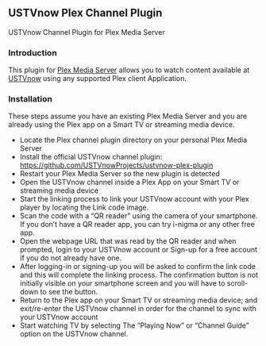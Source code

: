 ## USTVnow Plex Channel Plugin ##
USTVnow Channel Plugin for Plex Media Server

### Introduction ###
This plugin for [Plex Media Server](https://www.plex.tv/downloads) allows you to watch content available at [USTVnow](http://www.ustvnow.com) using any supported Plex client Application.

### Installation ###
These steps assume you have an existing Plex Media Server and you are already using the Plex app on a Smart TV or streaming media device. 

 * Locate the Plex channel plugin directory on your personal Plex Media Server
 * Install the official USTVnow channel plugin: https://github.com/USTVnowProjects/ustvnow-plex-plugin
 * Restart your Plex Media Server so the new plugin is detected
 * Open the USTVnow channel inside a Plex App on your Smart TV or streaming media device
 * Start the linking process to link your USTVnow account with your Plex player by locating the Link code image. 
 * Scan the code with a “QR reader” using the camera of your smartphone. If you don’t have a QR reader app, you can try i-nigma or any other free app.
 * Open the webpage URL that was read by the QR reader and when prompted, login to your USTVnow account or Sign-up for a free account if you do not already have one.
 * After logging-in or signing-up you will be asked to confirm the link code and this will complete the linking process. The confirmation button is not initially visible on your smartphone screen and you will have to scroll-down to see the button.
 * Return to the Plex app on your Smart TV or streaming media device; and exit/re-enter the USTVnow channel in order for the channel to sync with your USTVnow account
 * Start watching TV by selecting The “Playing Now” or “Channel Guide” option on the USTVnow channel.

